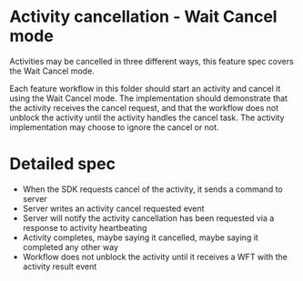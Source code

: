 # Activity cancellation - Wait Cancel mode
Activities may be cancelled in three different ways, this feature spec covers the
Wait Cancel mode.

Each feature workflow in this folder should start an activity and cancel it
using the Wait Cancel mode. The implementation should demonstrate that the activity
receives the cancel request, and that the workflow does not unblock the activity
until the activity handles the cancel task. The activity implementation may choose
to ignore the cancel or not.

# Detailed spec
* When the SDK requests cancel of the activity, it sends a command to server
* Server writes an activity cancel requested event
* Server will notify the activity cancellation has been requested via a response
  to activity heartbeating
* Activity completes, maybe saying it cancelled, maybe saying it completed any other way
* Workflow does not unblock the activity until it receives a WFT with the activity result event